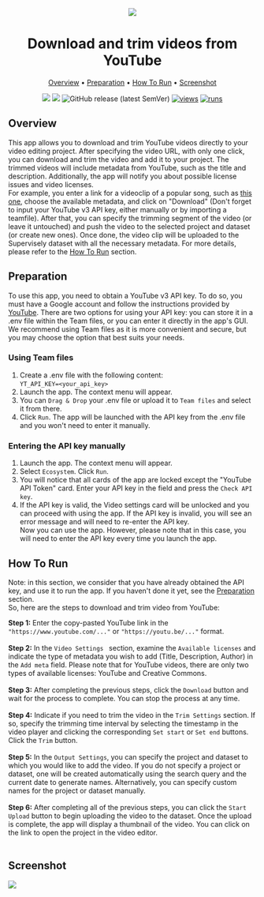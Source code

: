 <div align="center" markdown>
<img src="https://user-images.githubusercontent.com/115161827/226859998-b151fb10-9765-481d-a3d4-94819c9dea75.jpg"/>

# Download and trim videos from YouTube

<p align="center">
  <a href="#Overview">Overview</a> •
  <a href="#Preparation">Preparation</a> •
  <a href="#How-To-Run">How To Run</a> •
  <a href="#Screenshot">Screenshot</a>
</p>

[![](https://img.shields.io/badge/supervisely-ecosystem-brightgreen)](https://ecosystem.supervise.ly/apps/supervisely-ecosystem/youtube-downloader)
[![](https://img.shields.io/badge/slack-chat-green.svg?logo=slack)](https://supervise.ly/slack)
![GitHub release (latest SemVer)](https://img.shields.io/github/v/release/supervisely-ecosystem/youtube-downloader)
[![views](https://app.supervise.ly/img/badges/views/supervisely-ecosystem/youtube-downloader.png)](https://supervise.ly)
[![runs](https://app.supervise.ly/img/badges/runs/supervisely-ecosystem/youtube-downloader.png)](https://supervise.ly)

</div>

## Overview
This app allows you to download and trim YouTube videos directly to your video editing project. After specifying the video URL, with only one click, you can download and trim the video and add it to your project. The trimmed videos will include metadata from YouTube, such as the title and description. Additionally, the app will notify you about possible license issues and video licenses.<br>
For example, you enter a link for a videoclip of a popular song, such as [this one](https://www.youtube.com/watch?v=dQw4w9WgXcQ), choose the available metadata, and click on "Download" (Don't forget to input your YouTube v3 API key, either manually or by importing a teamfile). After that, you can specify the trimming segment of the video (or leave it untouched) and push the video to the selected project and dataset (or create new ones). Once done, the video clip will be uploaded to the Supervisely dataset with all the necessary metadata. For more details, please refer to the [How To Run](#How-To-Run) section.<br>

## Preparation
To use this app, you need to obtain a YouTube v3 API key. To do so, you must have a Google account and follow the instructions provided by [YouTube](https://developers.google.com/youtube/v3/getting-started). There are two options for using your API key: you can store it in a .env file within the Team files, or you can enter it directly in the app's GUI. We recommend using Team files as it is more convenient and secure, but you may choose the option that best suits your needs.<br>

### Using Team files
1. Create a .env file with the following content:<br>
```YT_API_KEY=<your_api_key>```<br>
3. Launch the app. The context menu will appear.
4. You can `Drag & Drop` your .env file or upload it to `Team files` and select it from there.
5. Click `Run`. The app will be launched with the API key from the .env file and you won't need to enter it manually.<br>

### Entering the API key manually
1. Launch the app. The context menu will appear.<br>
2. Select `Ecosystem`. Click `Run`.
2. You will notice that all cards of the app are locked except the "YouTube API Token" card. Enter your API key in the field and press the `Check API key`.<br>
3. If the API key is valid, the Video settings card will be unlocked and you can proceed with using the app. If the API key is invalid, you will see an error message and will need to re-enter the API key.<br>
Now you can use the app. However, please note that in this case, you will need to enter the API key every time you launch the app.<br>

## How To Run
Note: in this section, we consider that you have already obtained the API key, and use it to run the app. If you haven't done it yet, see the [Preparation](#Preparation) section.<br>
So, here are the steps to download and trim video from YouTube:<br>

**Step 1:** Enter the copy-pasted YouTube link in the `"https://www.youtube.com/..."` or `"https://youtu.be/..."` format.<br><br>
**Step 2:** In the `Video Settings ` section, examine the `Available licenses` and indicate the type of metadata you wish to add (Title, Description, Author) in the `Add meta` field. Please note that for YouTube videos, there are only two types of available licenses: YouTube and Creative Commons. <br><br>
**Step 3:** After completing the previous steps, click the `Download` button and wait for the process to complete. You can stop the process at any time. <br><br>
**Step 4:** Indicate if you need to trim the video in the `Trim Settings` section. If so, specify the trimming time interval by selecting the timestamp in the video player and clicking the corresponding `Set start` or `Set end` buttons. Click the `Trim` button. <br><br>
**Step 5:** In the `Output Settings`, you can specify the project and dataset to which you would like to add the video. If you do not specify a project or dataset, one will be created automatically using the search query and the current date to generate names. Alternatively, you can specify custom names for the project or dataset manually. <br><br>
**Step 6:** After completing all of the previous steps, you can click the `Start Upload` button to begin uploading the video to the dataset. Once the upload is complete, the app will display a thumbnail of the video. You can click on the link to open the project in the video editor. <br><br>

## Screenshot

<img src="https://user-images.githubusercontent.com/119248312/229116804-eeb1741f-dd84-42a3-9fca-7a292cae5757.png"/>

